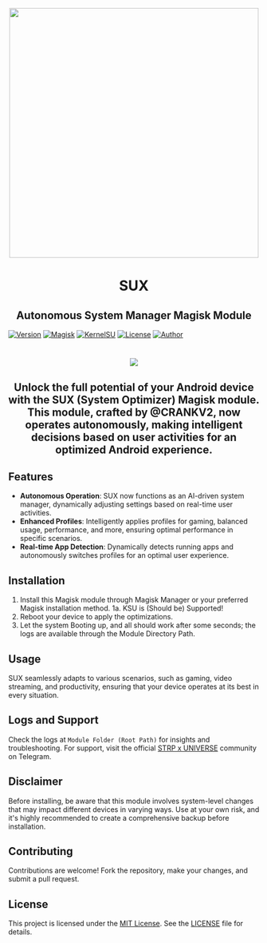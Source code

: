 <p align="center"><a href="https://t.me/AndroidRootModulesCommunity"><img src="https://imgur.com/2hcs4pt.jpeg" width="500"></a></p>

<h1 align="center"><b>SUX</b></h1>
<h2 align="center"><b>Autonomous System Manager Magisk Module</b></h2>

[![Version](https://img.shields.io/badge/Version-v1.1-blue.svg)](https://github.com/yourusername/STRP-SUX/releases/tag/v1.1)
[![Magisk](https://img.shields.io/badge/Magisk-22%2B-brightgreen.svg)](https://github.com/topjohnwu/Magisk)
[![KernelSU](https://img.shields.io/badge/KernelSU-69-red.svg)](https://kernelsu.org/)
[![License](https://img.shields.io/badge/License-MIT-yellow.svg)](https://opensource.org/licenses/MIT)
[![Author](https://img.shields.io/badge/Author-@CRANKV2-gold.svg)](https://github.com/CRANKV2)

<h1 align="center"><b><a href="https://t.me/AndroidRootModulesCommunity"><img src="https://img.shields.io/badge/Join-Telegram%20Channel-red.svg?logo=Telegram"></a></b></h1>

<h2 align="center"><b>Unlock the full potential of your Android device with the SUX (System Optimizer) Magisk module. This module, crafted by @CRANKV2, now operates autonomously, making intelligent decisions based on user activities for an optimized Android experience.</b></h2>

## Features

- **Autonomous Operation**: SUX now functions as an AI-driven system manager, dynamically adjusting settings based on real-time user activities.
- **Enhanced Profiles**: Intelligently applies profiles for gaming, balanced usage, performance, and more, ensuring optimal performance in specific scenarios.
- **Real-time App Detection**: Dynamically detects running apps and autonomously switches profiles for an optimal user experience.

## Installation

1. Install this Magisk module through Magisk Manager or your preferred Magisk installation method.
1a. KSU is (Should be) Supported!
2. Reboot your device to apply the optimizations.
3. Let the system Booting up, and all should work after some seconds; the logs are available through the Module Directory Path.

## Usage

SUX seamlessly adapts to various scenarios, such as gaming, video streaming, and productivity, ensuring that your device operates at its best in every situation.

## Logs and Support

Check the logs at `Module Folder (Root Path)` for insights and troubleshooting. For support, visit the official [STRP x UNIVERSE](https://t.me/AndroidRootModulesCommunity) community on Telegram.

## Disclaimer

Before installing, be aware that this module involves system-level changes that may impact different devices in varying ways. Use at your own risk, and it's highly recommended to create a comprehensive backup before installation.

## Contributing

Contributions are welcome! Fork the repository, make your changes, and submit a pull request.

## License

This project is licensed under the [MIT License](LICENSE). See the [LICENSE](LICENSE) file for details.
